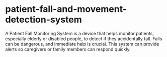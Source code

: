 # patient-fall-and-movement-detection-system
A Patient Fall Monitoring System is a device that helps monitor patients, especially elderly or disabled people, to detect if they accidentally fall. Falls can be dangerous, and immediate help is crucial. This system can provide alerts so caregivers or family members can respond quickly.
